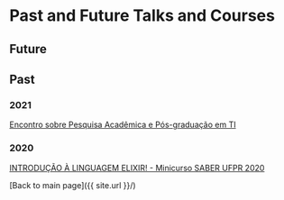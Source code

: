 # Past and Future Talks and Courses

## Future

## Past

### 2021

[Encontro sobre Pesquisa Acadêmica e Pós-graduação em TI](https://youtu.be/sHQertlDluY)

### 2020
[INTRODUÇÃO À LINGUAGEM ELIXIR! - Minicurso SABER UFPR 2020](https://youtu.be/0P941Wc8Vmo)




[Back to main page]({{ site.url }}/)


